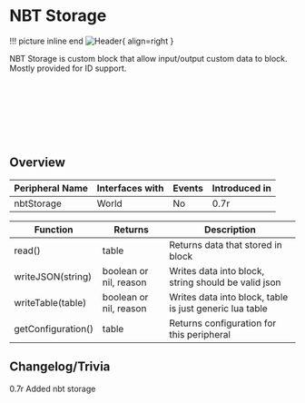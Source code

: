 # NBT Storage

!!! picture inline end
    ![Header](https://srendi.de/wp-content/uploads/2021/07/NBT-Storage.png){ align=right }

NBT Storage is custom block that allow input/output custom data to block. Mostly provided for ID support.

<br><br><br><br><br><br>

## Overview

| Peripheral Name     | Interfaces with | Events | Introduced in |
| ------------------- | --------------- | ------ | ------------- |
| nbtStorage          | World           | No     | 0.7r          |


| Function           | Returns                | Description                                             |
| ------------------ | ---------------------- | ------------------------------------------------------- |
| read()             | table                  | Returns data that stored in block                       |
| writeJSON(string)  | boolean or nil, reason | Writes data into block, string should be valid json     |
| writeTable(table)  | boolean or nil, reason | Writes data into block, table is just generic lua table |
| getConfiguration() | table                  | Returns configuration for this peripheral               |

## Changelog/Trivia

0.7r
Added nbt storage
